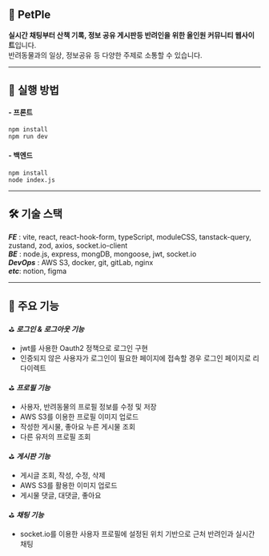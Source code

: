 ## 🐾 PetPle
**실시간 채팅부터 산책 기록, 정보 공유 게시판등 반려인을 위한 올인원 커뮤니티 웹사이트**입니다. <br />
반려동물과의 일상, 정보공유 등 다양한 주제로 소통할 수 있습니다.

---

## 📌 실행 방법 
####  - 프론트

    npm install
    npm run dev

#### - 백엔드
    npm install
    node index.js

---

##  🛠️ 기술 스택

___FE___ : vite, react, react-hook-form, typeScript, moduleCSS, tanstack-query, zustand, zod, axios, socket.io-client<br />
___BE___ : node.js, express, mongDB, mongoose, jwt, socket.io<br />
___DevOps___ : AWS S3, docker, git, gitLab, nginx<br />
___etc___: notion, figma

---

## 📄 주요 기능 

⛳️ ___로그인 & 로그아웃 기능___

 - jwt를 사용한 Oauth2 정책으로 로그인 구현 
 - 인증되지 않은 사용자가 로그인이 필요한 페이지에 접속할 경우 로그인 페이지로 리다이렉트

⛳️ ___프로필 기능___

  - 사용자, 반려동물의 프로필 정보를 수정 및 저장
  - AWS S3를 이용한 프로필 이미지 업로드
  - 작성한 게시물, 좋아요 누른 게시물 조회
  - 다른 유저의 프로필 조회

⛳️ ___게시판 기능___

  - 게시글 조회, 작성, 수정, 삭제
  - AWS S3를 활용한 이미지 업로드
  - 게시물 댓글, 대댓글, 좋아요

⛳️ ___채팅 기능___

  - socket.io를 이용한 사용자 프로필에 설정된 위치 기반으로 근처 반려인과 실시간 채팅

